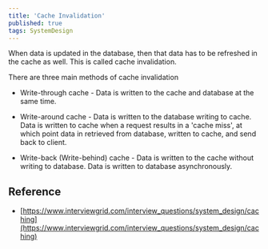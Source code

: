 ```yaml
---
title: 'Cache Invalidation'
published: true
tags: SystemDesign
---
```


When data is updated in the database, then that data has to be refreshed in the cache as well. This is called cache invalidation.

There are three main methods of cache invalidation

- Write-through cache - Data is written to the cache and database at the same time.

- Write-around cache - Data is written to the database writing to cache. Data is written to cache when a request results in a 'cache miss', at which point data in retrieved from database, written to cache, and send back to client.

- Write-back (Write-behind) cache - Data is written to the cache without writing to database. Data is written to database asynchronously.

## Reference

- [https://www.interviewgrid.com/interview_questions/system_design/caching](https://www.interviewgrid.com/interview_questions/system_design/caching)